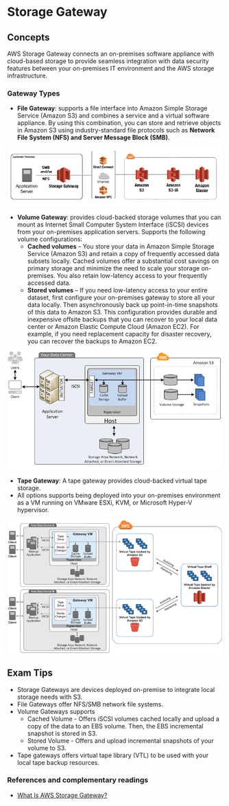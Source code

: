 # Storage Gateway
## Concepts

AWS Storage Gateway connects an on-premises software appliance with cloud-based storage to provide seamless integration with data security features between your on-premises IT environment and the AWS storage infrastructure.


### Gateway Types
* **File Gateway**: supports a file interface into Amazon Simple Storage Service (Amazon S3) and combines a service and a virtual software appliance. By using this combination, you can store and retrieve objects in Amazon S3 using industry-standard file protocols such as **Network File System (NFS) and Server Message Block (SMB)**. 

![Storage Gaterway](./file-gateway-concepts-diagram.png)

* **Volume Gateway**: provides cloud-backed storage volumes that you can mount as Internet Small Computer System Interface (iSCSI) devices from your on-premises application servers. Supports the following volume configurations:
  * **Cached volumes** – You store your data in Amazon Simple Storage Service (Amazon S3) and retain a copy of frequently accessed data subsets locally. Cached volumes offer a substantial cost savings on primary storage and minimize the need to scale your storage on-premises. You also retain low-latency access to your frequently accessed data.
  * **Stored volumes** – If you need low-latency access to your entire dataset, first configure your on-premises gateway to store all your data locally. Then asynchronously back up point-in-time snapshots of this data to Amazon S3. This configuration provides durable and inexpensive offsite backups that you can recover to your local data center or Amazon Elastic Compute Cloud (Amazon EC2). For example, if you need replacement capacity for disaster recovery, you can recover the backups to Amazon EC2.

![](./aws-storage-gateway-cached-diagram.png)

* **Tape Gateway**: A tape gateway provides cloud-backed virtual tape storage. 
* All options supports being deployed into your on-premises environment as a VM running on VMware ESXi, KVM, or Microsoft Hyper-V hypervisor.

![](./Gateway-VTL-Architecture2-diagram.png)

## Exam Tips
* Storage Gateways are devices deployed on-premise to integrate local storage needs with S3.
* File Gateways offer NFS/SMB network file systems.
* Volume Gateways supports
  * Cached Volume - Offers iSCSI volumes cached locally and upload a copy of the data to an EBS volume. Then, the EBS incremental snapshot is stored in S3.
  * Stored Volume - Offers and upload incremental snapshots of your volume to S3. 
* Tape gateways offers virtual tape library (VTL) to be used with your local tape backup resources.


### References and complementary readings
* [What Is AWS Storage Gateway?](https://docs.aws.amazon.com/storagegateway/latest/userguide/WhatIsStorageGateway.html)

